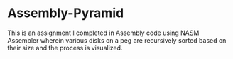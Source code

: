 # Assembly-Pyramid
This is an assignment I completed in Assembly code using NASM Assembler wherein various disks on a peg are recursively sorted based on their size and the process is visualized. 
